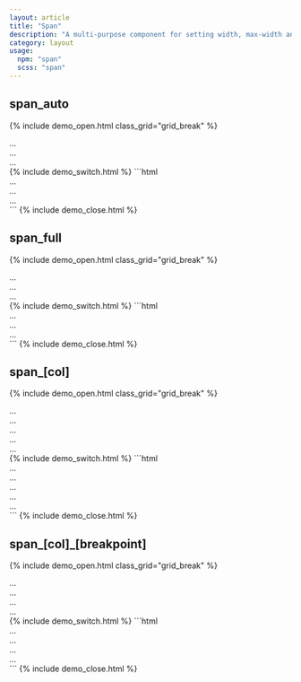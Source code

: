 ```yaml
---
layout: article
title: "Span"
description: "A multi-purpose component for setting width, max-width and flex basis based on a column set."
category: layout
usage:
  npm: "span"
  scss: "span"
---
```


## span_auto

{% include demo_open.html class_grid="grid_break" %}
<div class="grid grid_flatten">
  <div class="grid__item span_auto">
    <div class="box">...</div>
  </div>
  <div class="grid__item">
    <div class="box">...</div>
  </div>
  <div class="grid__item">
    <div class="box">...</div>
  </div>
</div>
{% include demo_switch.html %}
```html
<div class="grid">
  <div class="grid__item span_auto">...</div>
  <div class="grid__item">...</div>
  <div class="grid__item">...</div>
</div>
```
{% include demo_close.html %}

## span_full

{% include demo_open.html class_grid="grid_break" %}
<div class="grid grid_flatten">
  <div class="grid__item span_full">
    <div class="box">...</div>
  </div>
  <div class="grid__item">
    <div class="box">...</div>
  </div>
  <div class="grid__item">
    <div class="box">...</div>
  </div>
</div>
{% include demo_switch.html %}
```html
<div class="grid">
  <div class="grid__item span_full">...</div>
  <div class="grid__item">...</div>
  <div class="grid__item">...</div>
</div>
```
{% include demo_close.html %}

## span_[col]

{% include demo_open.html class_grid="grid_break" %}
<div class="grid grid_flatten">
  <div class="grid__item span_6">
    <div class="box">...</div>
  </div>
  <div class="grid__item span_6">
    <div class="box">...</div>
  </div>
  <div class="grid__break"></div>
  <div class="grid__item span_6">
    <div class="box">...</div>
  </div>
  <div class="grid__item span_3">
    <div class="box">...</div>
  </div>
  <div class="grid__item span_3">
    <div class="box">...</div>
  </div>
</div>
{% include demo_switch.html %}
```html
<div class="grid">
  <div class="grid__item span_6">...</div>
  <div class="grid__item span_6">...</div>
  <div class="grid__break"></div>
  <div class="grid__item span_6">...</div>
  <div class="grid__item span_3">...</div>
  <div class="grid__item span_3">...</div>
</div>
```
{% include demo_close.html %}

## span_[col]_[breakpoint]

{% include demo_open.html class_grid="grid_break" %}
<div class="grid grid_flatten">
  <div class="grid__item span_12 span_6_xs span_8_sm span_4_md span_3_lg">
    <div class="box">...</div>
  </div>
  <div class="grid__item span_12 span_6_xs span_4_sm span_4_md span_3_lg">
    <div class="box">...</div>
  </div>
  <div class="grid__item span_12 span_6_xs span_4_sm span_4_md span_3_lg">
    <div class="box">...</div>
  </div>
  <div class="grid__item span_12 span_6_xs span_8_sm span_12_md span_3_lg">
    <div class="box">...</div>
  </div>
</div>
{% include demo_switch.html %}
```html
<div class="grid">
  <div class="grid__item span_12 span_6_xs span_8_sm span_4_md span_3_lg">...</div>
  <div class="grid__item span_12 span_6_xs span_4_sm span_4_md span_3_lg">...</div>
  <div class="grid__item span_12 span_6_xs span_4_sm span_4_md span_3_lg">...</div>
  <div class="grid__item span_12 span_6_xs span_8_sm span_12_md span_3_lg">...</div>
</div>
```
{% include demo_close.html %}
